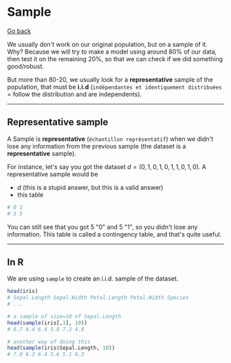 # Sample

[Go back](..)

We usually don't work on our original population, but on a sample of it. Why? Because we will try to make a model using around 80% of our data, then test it on the remaining 20%, so that we can check if we did something good/robust.

But more than 80-20, we usually look for a **representative** sample of the population, that must be **i.i.d** (`indépendantes et identiquement distribuées` =
follow the distribution and are independents).

<hr class="sl">

## Representative sample

A Sample is **representative** (`échantillon représentatif`) when we didn't lose any information from the previous sample (the dataset is a **representative** sample).

For instance, let's say you got the dataset $d = (0,1,0,1,0,1,1,0,1,0)$. A representative sample would be

* $d$ (this is a stupid answer, but this is a valid answer)
* this table

```r
# 0 1 
# 5 5 
```

You can still see that you got 5 "0" and 5 "1", so you didn't lose any information. This table is called a contingency table, and that's quite useful.

<hr class="sr">

## In R

We are using ``sample`` to create an i.i.d. sample of the dataset.

```r
head(iris)
# Sepal.Length Sepal.Width Petal.Length Petal.Width Species
# ...

# a sample of size=10 of Sepal.Length
head(sample(iris[,1], 10))
# 6.7 4.4 6.4 5.8 7.2 4.8

# another way of doing this
head(sample(iris$Sepal.Length, 10))
# 7.0 6.3 6.4 5.6 5.1 6.3
```